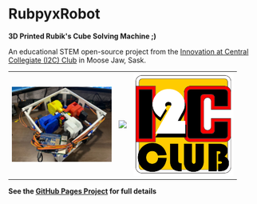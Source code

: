 # RubpyxRobot
**3D Printed Rubik's Cube Solving Machine ;)**

An educational STEM open-source project from the [Innovation at Central Collegiate (I2C) Club](https://schools.prairiesouth.ca/centralcollegiate/) in Moose Jaw, Sask.

<table style="border:0px;">
  <tr style="border:0px;">
   <td style="border:0px;"><img width="200px" src="./images/RubpyxRobot.jpeg"></td>
   <td style="border:0px;"><img width="600px" src="./images/finish_solve.gif"></td>
   <td style="border:0px;"><img width="200px" src="./images/I2C.png"></td>
  </tr>
</table>

**See the [GitHub Pages Project](https://ryan-brazeal-ufl.github.io/RubpyxRobot/) for full details**
